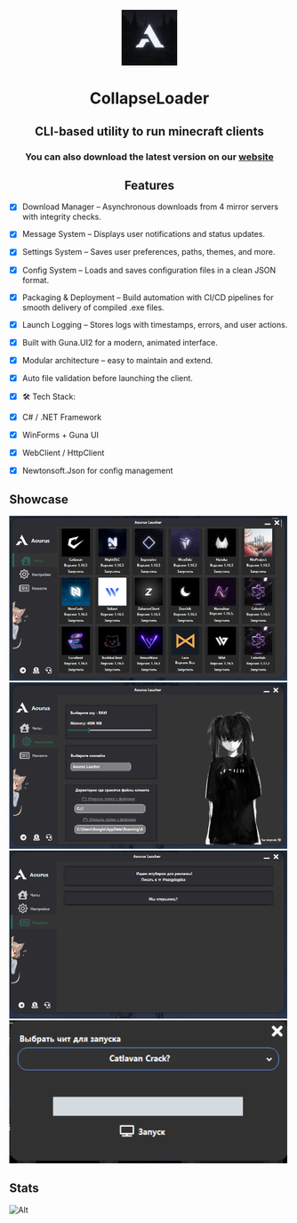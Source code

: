 <p align=center><img src="https://raw.githubusercontent.com/AourusLaucher/AourusLauncher/refs/heads/main/screen/logo.jpg" width=100></p>

<h1 align=center>CollapseLoader</h1>

<h2 align=center>CLI-based utility to run minecraft clients</h2> 

<h3 align=center>You can also download the latest version on our <a href="https://t.me/AourusLaucher">website</a></h3>

<h2 align=center>Features</h2>

* [X] Download Manager – Asynchronous downloads from 4 mirror servers with integrity checks.
* [X] Message System – Displays user notifications and status updates.
* [X] Settings System – Saves user preferences, paths, themes, and more.
* [X] Config System – Loads and saves configuration files in a clean JSON format.
* [X] Packaging & Deployment – Build automation with CI/CD pipelines for smooth delivery of compiled .exe files.
* [X] Launch Logging – Stores logs with timestamps, errors, and user actions.
* [X] Built with Guna.UI2 for a modern, animated interface.
* [X] Modular architecture – easy to maintain and extend.
* [X] Auto file validation before launching the client.
* [X] 🛠️ Tech Stack:
* [X] C# / .NET Framework
* [X] WinForms + Guna UI
* [X] WebClient / HttpClient
* [X] Newtonsoft.Json for config management


## Showcase
<img src="https://raw.githubusercontent.com/AourusLaucher/AourusLauncher/refs/heads/main/screen/Main.png" width=500>

<img src="https://raw.githubusercontent.com/AourusLaucher/AourusLauncher/refs/heads/main/screen/Set.png" width=500>

<img src="https://raw.githubusercontent.com/AourusLaucher/AourusLauncher/refs/heads/main/screen/New.png" width=500>

<img src="https://raw.githubusercontent.com/AourusLaucher/AourusLauncher/refs/heads/main/screen/load.png" width=500>

## Stats
![Alt](https://repobeats.axiom.co/api/embed/3f2518d94f39d0e2e8e45c32b361971fdf010719.svg "Repobeats analytics image")
